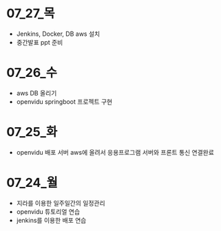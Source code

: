 

# 07_27_목
- Jenkins, Docker, DB aws 설치
- 중간발표 ppt 준비

# 07_26_수
- aws DB 올리기
- openvidu springboot 프로젝트 구현 

# 07_25_화
- openvidu 배포 서버 aws에 올려서 응용프로그램 서버와 프론트 통신 연결완료

# 07_24_월
- 지라를 이용한 일주일간의 일정관리
- openvidu 튜토리얼 연습
- jenkins를 이용한 배포 연습
